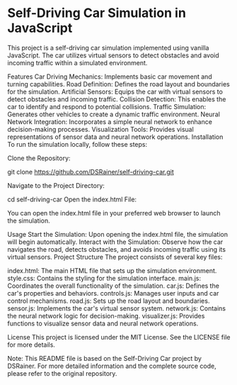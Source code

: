 # Self-Driving Car Simulation in JavaScript
This project is a self-driving car simulation implemented using vanilla JavaScript. The car utilizes virtual sensors to detect obstacles and avoid incoming traffic within a simulated environment.

Features
Car Driving Mechanics: Implements basic car movement and turning capabilities.
Road Definition: Defines the road layout and boundaries for the simulation.
Artificial Sensors: Equips the car with virtual sensors to detect obstacles and incoming traffic.
Collision Detection: This enables the car to identify and respond to potential collisions.
Traffic Simulation: Generates other vehicles to create a dynamic traffic environment.
Neural Network Integration: Incorporates a simple neural network to enhance decision-making processes.
Visualization Tools: Provides visual representations of sensor data and neural network operations.
Installation
To run the simulation locally, follow these steps:

Clone the Repository:

git clone https://github.com/DSRainer/self-driving-car.git

Navigate to the Project Directory:

cd self-driving-car
Open the index.html File:

You can open the index.html file in your preferred web browser to launch the simulation.

Usage
Start the Simulation: Upon opening the index.html file, the simulation will begin automatically.
Interact with the Simulation: Observe how the car navigates the road, detects obstacles, and avoids incoming traffic using its virtual sensors.
Project Structure
The project consists of several key files:

index.html: The main HTML file that sets up the simulation environment.
style.css: Contains the styling for the simulation interface.
main.js: Coordinates the overall functionality of the simulation.
car.js: Defines the car's properties and behaviors.
controls.js: Manages user inputs and car control mechanisms.
road.js: Sets up the road layout and boundaries.
sensor.js: Implements the car's virtual sensor system.
network.js: Contains the neural network logic for decision-making.
visualizer.js: Provides functions to visualize sensor data and neural network operations.


License
This project is licensed under the MIT License. See the LICENSE file for more details.

Note: This README file is based on the Self-Driving Car project by DSRainer. For more detailed information and the complete source code, please refer to the original repository.

